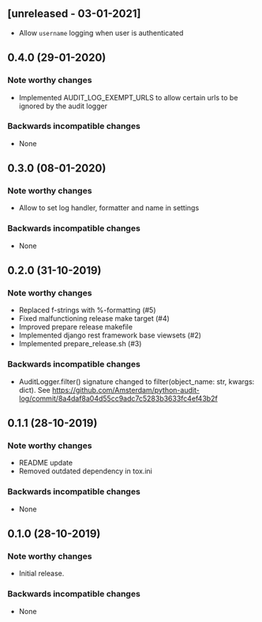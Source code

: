 
## [unreleased - 03-01-2021]
- Allow `username` logging when user is authenticated
## 0.4.0 (29-01-2020)

### Note worthy changes
- Implemented AUDIT_LOG_EXEMPT_URLS to allow certain urls to be ignored by the audit logger

### Backwards incompatible changes
- None


## 0.3.0 (08-01-2020)

### Note worthy changes
- Allow to set log handler, formatter and name in settings

### Backwards incompatible changes
- None


## 0.2.0 (31-10-2019)

### Note worthy changes
- Replaced f-strings with %-formatting (#5)
- Fixed malfunctioning release make target (#4)
- Improved prepare release makefile
- Implemented django rest framework base viewsets (#2)
- Implemented prepare_release.sh (#3)

### Backwards incompatible changes
- AuditLogger.filter() signature changed to filter(object_name: str, kwargs: dict). 
See https://github.com/Amsterdam/python-audit-log/commit/8a4daf8a04d55cc9adc7c5283b3633fc4ef43b2f


## 0.1.1 (28-10-2019)

### Note worthy changes
- README update
- Removed outdated dependency in tox.ini

### Backwards incompatible changes
- None


## 0.1.0 (28-10-2019)

### Note worthy changes
- Initial release.

### Backwards incompatible changes
- None 

